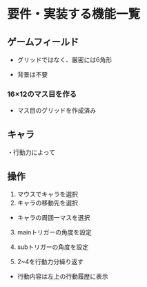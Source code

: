 # 要件・実装する機能一覧

## ゲームフィールド

* グリッドではなく、厳密には6角形

* 背景は不要

### 16×12のマス目を作る

* マス目のグリッドを作成済み

## キャラ

・行動力によって

## 操作

1. マウスでキャラを選択
2. キャラの移動先を選択

* キャラの周囲一マスを選択

3. mainトリガーの角度を設定
4. subトリガーの角度を設定

5. 2~4を行動力分繰り返す

* 行動内容は左上の行動履歴に表示


